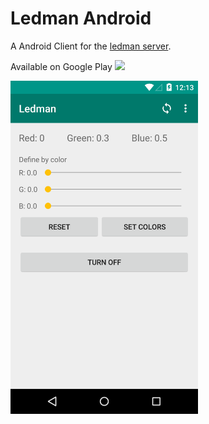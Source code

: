 # Ledman Android

A Android Client for the [ledman server](https://github.com/victorhaggqvist/ledman).

Available on Google Play  [![](https://developer.android.com/images/brand/en_generic_rgb_wo_45.png)](https://play.google.com/store/apps/details?id=com.snilius.ledman)

<img src="stuff/device-2015-02-16-001355.png" width="300"/>
